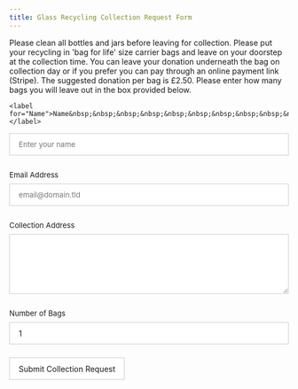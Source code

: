 ```yaml
---
title: Glass Recycling Collection Request Form
---
```


<style>/* reset */
#fs-frm input,
#fs-frm select,
#fs-frm textarea,
#fs-frm fieldset,
#fs-frm optgroup,
#fs-frm label,
#fs-frm #card-element:disabled {
  font-family: inherit;
  font-size: 100%;
  color: inherit;
  border: none;
  border-radius: 0;
  display: block;
  width: 100%;
  padding: 0;
  margin: 0;
  -webkit-appearance: none;
  -moz-appearance: none;
}
#fs-frm label,
#fs-frm legend,
#fs-frm ::placeholder {
  font-size: .825rem;
  margin-bottom: .5rem;
  padding-top: .2rem;
  display: flex;
  align-items: baseline;
}

/* border, padding, margin, width */
#fs-frm input,
#fs-frm select,
#fs-frm textarea,
#fs-frm #card-element {
  border: 1px solid rgba(0,0,0,0.2);
  background-color: rgba(255,255,255,0.9);
  padding: .75em 1rem;
  margin-bottom: 1.5rem;
}
#fs-frm input:focus,
#fs-frm select:focus,
#fs-frm textarea:focus {
  background-color: white;
  outline-style: solid;
  outline-width: thin;
  outline-color: gray;
  outline-offset: -1px;
}
#fs-frm [type="text"],
#fs-frm [type="email"] {
  width: 100%;
}
#fs-frm [type="button"],
#fs-frm [type="submit"],
#fs-frm [type="reset"] {
  width: auto;
  cursor: pointer;
  -webkit-appearance: button;
  -moz-appearance: button;
  appearance: button;
}
#fs-frm [type="button"]:focus,
#fs-frm [type="submit"]:focus,
#fs-frm [type="reset"]:focus {
  outline: none;
}
#fs-frm [type="submit"],
#fs-frm [type="reset"] {
  margin-bottom: 0;
}
#fs-frm select {
  text-transform: none;
}

#fs-frm [type="checkbox"] {
  -webkit-appearance: checkbox;
  -moz-appearance: checkbox;
  appearance: checkbox;
  display: inline-block;
  width: auto;
  margin: 0 .5em 0 0 !important;
}

#fs-frm [type="radio"] {
  -webkit-appearance: radio;
  -moz-appearance: radio;
  appearance: radio;
}

/* address, locale */
#fs-frm fieldset.locale input[name="city"],
#fs-frm fieldset.locale select[name="state"],
#fs-frm fieldset.locale input[name="postal-code"] {
  display: inline;
}
#fs-frm fieldset.locale input[name="city"] {
  width: 52%;
}
#fs-frm fieldset.locale select[name="state"],
#fs-frm fieldset.locale input[name="postal-code"] {
  width: 20%;
}
#fs-frm fieldset.locale input[name="city"],
#fs-frm fieldset.locale select[name="state"] {
  margin-right: 3%;
}
</style>

Please clean all bottles and jars before leaving for collection. Please put your recycling in 'bag for life' size carrier bags and leave on your doorstep at the collection time. You can leave your donation underneath the bag on collection day or if you prefer you can pay through an online payment link (Stripe). The suggested donation per bag is £2.50. Please enter how many bags you will leave out in the box provided below.

<form id="fs-frm" name="recycling" action="https://formspree.io/f/{form_id}" method="post">

    <label for="Name">Name&nbsp;&nbsp;&nbsp;&nbsp;&nbsp;&nbsp;&nbsp;&nbsp;&nbsp;&nbsp;&nbsp;&nbsp;&nbsp;&nbsp;&nbsp;&nbsp;&nbsp;&nbsp;&nbsp;&nbsp;&nbsp;&nbsp;&nbsp;</label>

  <input type="text" name="Name" id="Name" placeholder="Enter your name" required="">
    <label for="Email">Email Address&nbsp;&nbsp;&nbsp;&nbsp;&nbsp;&nbsp;&nbsp;&nbsp;</label>
    <input type="Email" name="_replyto" id="Email" placeholder="email@domain.tld" required>
    <label for="Address">Collection Address</label>
    <textarea rows="5" name="Address" id="Address" placeholder="" required=""></textarea>
    <input type="hidden" name="_subject" id="email-subject" value="Recycling Collection Form Submission">
<label for="quantity">Number of Bags&nbsp;&nbsp;&nbsp;&nbsp;&nbsp;</label>
<input type="number" id="quantity" name="quantity" min="1" max="200" value="1">
  <input type="submit" value="Submit Collection Request">
</form>

